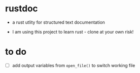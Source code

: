 # rustdoc

- a rust utlity for structured text documentation

- I am using this project to learn rust - clone at your own risk!

# to do

- [ ] add output variables from `open_file()` to switch working file